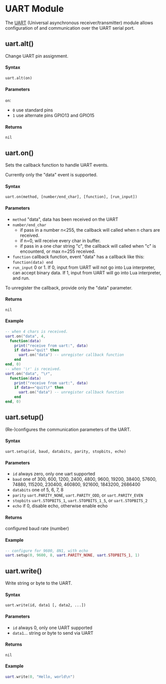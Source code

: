 # UART Module
The [UART](https://en.wikipedia.org/wiki/Universal_asynchronous_receiver/transmitter) (Universal asynchronous receiver/transmitter) module allows configuration of and communication over the UART serial port.

## uart.alt()
Change UART pin assignment.

#### Syntax
`uart.alt(on)`

#### Parameters
`on`:
- `0` use standard pins
- `1` use alternate pins GPIO13 and GPIO15

#### Returns
`nil`

## uart.on()

Sets the callback function to handle UART events.

Currently only the "data" event is supported.

#### Syntax
`uart.on(method, [number/end_char], [function], [run_input])`

#### Parameters
- `method` "data", data has been received on the UART
- `number/end_char`
	- if pass in a number n<255, the callback will called when n chars are received.
	- if n=0, will receive every char in buffer.
	- if pass in a one char string "c", the callback will called when "c" is encounterd, or max n=255 received.
- `function` callback function, event "data" has a callback like this: `function(data) end`
- `run_input` 0 or 1. If 0, input from UART will not go into Lua interpreter, can accept binary data. If 1, input from UART will go into Lua interpreter, and run.

To unregister the callback, provide only the "data" parameter.

#### Returns
`nil`

#### Example
```lua
-- when 4 chars is received.
uart.on("data", 4,
  function(data)
	print("receive from uart:", data)
	if data=="quit" then
	  uart.on("data") -- unregister callback function
	end
end, 0)
-- when '\r' is received.
uart.on("data", "\r",
  function(data)
	print("receive from uart:", data)
	if data=="quit\r" then
	  uart.on("data") -- unregister callback function
	end
end, 0)
```

## uart.setup()

(Re-)configures the communication parameters of the UART.

#### Syntax
`uart.setup(id, baud, databits, parity, stopbits, echo)`

#### Parameters
- `id` always zero, only one uart supported
- `baud` one of 300, 600, 1200, 2400, 4800, 9600, 19200, 38400, 57600, 74880, 115200, 230400, 460800, 921600, 1843200, 2686400
- `databits` one of 5, 6, 7, 8
- `parity` `uart.PARITY_NONE`, `uart.PARITY_ODD`, or `uart.PARITY_EVEN`
- `stopbits` `uart.STOPBITS_1`, `uart.STOPBITS_1_5`, or `uart.STOPBITS_2`
- `echo` if 0, disable echo, otherwise enable echo

#### Returns
configured baud rate (number)

#### Example
```lua
-- configure for 9600, 8N1, with echo
uart.setup(0, 9600, 8, uart.PARITY_NONE, uart.STOPBITS_1, 1)
```

## uart.write()

Write string or byte to the UART.

#### Syntax
`uart.write(id, data1 [, data2, ...])`

#### Parameters
- `id` always 0, only one UART supported
- `data1`... string or byte to send via UART

#### Returns
`nil`

#### Example
```lua
uart.write(0, "Hello, world\n")
```

